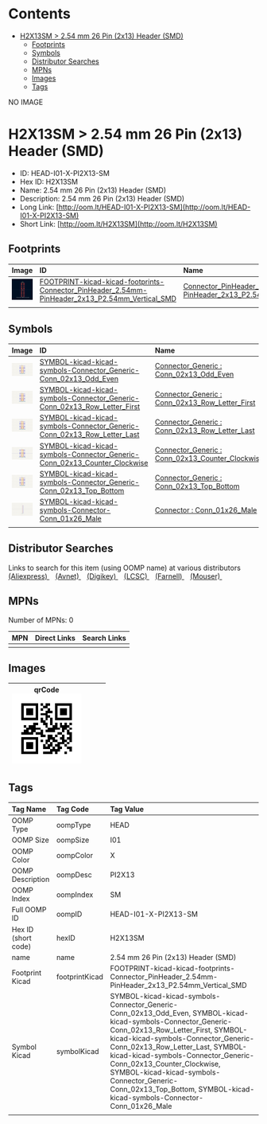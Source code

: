 



Contents
========

* [H2X13SM > 2.54 mm 26 Pin (2x13) Header (SMD)](#h2x13sm--254-mm-26-pin-2x13-header-smd)
	* [Footprints](#footprints)
	* [Symbols](#symbols)
	* [Distributor Searches](#distributor-searches)
	* [MPNs](#mpns)
	* [Images](#images)
	* [Tags](#tags)
  
NO IMAGE  
# H2X13SM > 2.54 mm 26 Pin (2x13) Header (SMD)

- ID: HEAD-I01-X-PI2X13-SM
- Hex ID: H2X13SM
- Name: 2.54 mm 26 Pin (2x13) Header (SMD)
- Description: 2.54 mm 26 Pin (2x13) Header (SMD)
- Long Link: [http://oom.lt/HEAD-I01-X-PI2X13-SM](http://oom.lt/HEAD-I01-X-PI2X13-SM)
- Short Link: [http://oom.lt/H2X13SM](http://oom.lt/H2X13SM)

## Footprints
  

|Image|ID|Name|
| :--- | :--- | :--- |
|[![](https://raw.githubusercontent.com/oomlout/oomlout_OOMP_eda_V2/main/FOOTPRINT/kicad/kicad-footprints/Connector_PinHeader_2.54mm/PinHeader_2x13_P2.54mm_Vertical_SMD/image_140.png)](https://github.com/oomlout/oomlout_OOMP_eda_V2/tree/main/FOOTPRINT/kicad/kicad-footprints/Connector_PinHeader_2.54mm/PinHeader_2x13_P2.54mm_Vertical_SMD/)|[FOOTPRINT-kicad-kicad-footprints-Connector_PinHeader_2.54mm-PinHeader_2x13_P2.54mm_Vertical_SMD](https://github.com/oomlout/oomlout_OOMP_eda_V2/tree/main/FOOTPRINT/kicad/kicad-footprints/Connector_PinHeader_2.54mm/PinHeader_2x13_P2.54mm_Vertical_SMD/)|[Connector_PinHeader_2.54mm : PinHeader_2x13_P2.54mm_Vertical_SMD](https://github.com/oomlout/oomlout_OOMP_eda_V2/tree/main/FOOTPRINT/kicad/kicad-footprints/Connector_PinHeader_2.54mm/PinHeader_2x13_P2.54mm_Vertical_SMD/)|
||||

## Symbols
  

|Image|ID|Name|
| :--- | :--- | :--- |
|[![](https://raw.githubusercontent.com/oomlout/oomlout_OOMP_eda_V2/main/SYMBOL/kicad/kicad-symbols/Connector_Generic/Conn_02x13_Odd_Even/image_140.png)](https://github.com/oomlout/oomlout_OOMP_eda_V2/tree/main/SYMBOL/kicad/kicad-symbols/Connector_Generic/Conn_02x13_Odd_Even/)|[SYMBOL-kicad-kicad-symbols-Connector_Generic-Conn_02x13_Odd_Even](https://github.com/oomlout/oomlout_OOMP_eda_V2/tree/main/SYMBOL/kicad/kicad-symbols/Connector_Generic/Conn_02x13_Odd_Even/)|[Connector_Generic : Conn_02x13_Odd_Even](https://github.com/oomlout/oomlout_OOMP_eda_V2/tree/main/SYMBOL/kicad/kicad-symbols/Connector_Generic/Conn_02x13_Odd_Even/)|
|[![](https://raw.githubusercontent.com/oomlout/oomlout_OOMP_eda_V2/main/SYMBOL/kicad/kicad-symbols/Connector_Generic/Conn_02x13_Row_Letter_First/image_140.png)](https://github.com/oomlout/oomlout_OOMP_eda_V2/tree/main/SYMBOL/kicad/kicad-symbols/Connector_Generic/Conn_02x13_Row_Letter_First/)|[SYMBOL-kicad-kicad-symbols-Connector_Generic-Conn_02x13_Row_Letter_First](https://github.com/oomlout/oomlout_OOMP_eda_V2/tree/main/SYMBOL/kicad/kicad-symbols/Connector_Generic/Conn_02x13_Row_Letter_First/)|[Connector_Generic : Conn_02x13_Row_Letter_First](https://github.com/oomlout/oomlout_OOMP_eda_V2/tree/main/SYMBOL/kicad/kicad-symbols/Connector_Generic/Conn_02x13_Row_Letter_First/)|
|[![](https://raw.githubusercontent.com/oomlout/oomlout_OOMP_eda_V2/main/SYMBOL/kicad/kicad-symbols/Connector_Generic/Conn_02x13_Row_Letter_Last/image_140.png)](https://github.com/oomlout/oomlout_OOMP_eda_V2/tree/main/SYMBOL/kicad/kicad-symbols/Connector_Generic/Conn_02x13_Row_Letter_Last/)|[SYMBOL-kicad-kicad-symbols-Connector_Generic-Conn_02x13_Row_Letter_Last](https://github.com/oomlout/oomlout_OOMP_eda_V2/tree/main/SYMBOL/kicad/kicad-symbols/Connector_Generic/Conn_02x13_Row_Letter_Last/)|[Connector_Generic : Conn_02x13_Row_Letter_Last](https://github.com/oomlout/oomlout_OOMP_eda_V2/tree/main/SYMBOL/kicad/kicad-symbols/Connector_Generic/Conn_02x13_Row_Letter_Last/)|
|[![](https://raw.githubusercontent.com/oomlout/oomlout_OOMP_eda_V2/main/SYMBOL/kicad/kicad-symbols/Connector_Generic/Conn_02x13_Counter_Clockwise/image_140.png)](https://github.com/oomlout/oomlout_OOMP_eda_V2/tree/main/SYMBOL/kicad/kicad-symbols/Connector_Generic/Conn_02x13_Counter_Clockwise/)|[SYMBOL-kicad-kicad-symbols-Connector_Generic-Conn_02x13_Counter_Clockwise](https://github.com/oomlout/oomlout_OOMP_eda_V2/tree/main/SYMBOL/kicad/kicad-symbols/Connector_Generic/Conn_02x13_Counter_Clockwise/)|[Connector_Generic : Conn_02x13_Counter_Clockwise](https://github.com/oomlout/oomlout_OOMP_eda_V2/tree/main/SYMBOL/kicad/kicad-symbols/Connector_Generic/Conn_02x13_Counter_Clockwise/)|
|[![](https://raw.githubusercontent.com/oomlout/oomlout_OOMP_eda_V2/main/SYMBOL/kicad/kicad-symbols/Connector_Generic/Conn_02x13_Top_Bottom/image_140.png)](https://github.com/oomlout/oomlout_OOMP_eda_V2/tree/main/SYMBOL/kicad/kicad-symbols/Connector_Generic/Conn_02x13_Top_Bottom/)|[SYMBOL-kicad-kicad-symbols-Connector_Generic-Conn_02x13_Top_Bottom](https://github.com/oomlout/oomlout_OOMP_eda_V2/tree/main/SYMBOL/kicad/kicad-symbols/Connector_Generic/Conn_02x13_Top_Bottom/)|[Connector_Generic : Conn_02x13_Top_Bottom](https://github.com/oomlout/oomlout_OOMP_eda_V2/tree/main/SYMBOL/kicad/kicad-symbols/Connector_Generic/Conn_02x13_Top_Bottom/)|
|[![](https://raw.githubusercontent.com/oomlout/oomlout_OOMP_eda_V2/main/SYMBOL/kicad/kicad-symbols/Connector/Conn_01x26_Male/image_140.png)](https://github.com/oomlout/oomlout_OOMP_eda_V2/tree/main/SYMBOL/kicad/kicad-symbols/Connector/Conn_01x26_Male/)|[SYMBOL-kicad-kicad-symbols-Connector-Conn_01x26_Male](https://github.com/oomlout/oomlout_OOMP_eda_V2/tree/main/SYMBOL/kicad/kicad-symbols/Connector/Conn_01x26_Male/)|[Connector : Conn_01x26_Male](https://github.com/oomlout/oomlout_OOMP_eda_V2/tree/main/SYMBOL/kicad/kicad-symbols/Connector/Conn_01x26_Male/)|
||||

## Distributor Searches
  
Links to search for this item (using OOMP name) at various distributors  
[(Aliexpress) ](https://www.aliexpress.com/wholesale?SearchText=11172.54+mm+26+Pin+2x13+Header+SMD)&nbsp;&nbsp;&nbsp;[(Avnet) ](https://www.avnet.com/shop/us/search/2.54+mm+26+Pin+2x13+Header+SMD)&nbsp;&nbsp;&nbsp;[(Digikey) ](https://www.digikey.co.uk/en/products/result?s=2.54+mm+26+Pin+2x13+Header+SMD)&nbsp;&nbsp;&nbsp;[(LCSC) ](https://www.lcsc.com/search?q=2.54+mm+26+Pin+2x13+Header+SMD)&nbsp;&nbsp;&nbsp;[(Farnell) ](https://uk.farnell.com/search?st=2.54+mm+26+Pin+2x13+Header+SMD)&nbsp;&nbsp;&nbsp;[(Mouser) ](https://www.mouser.com/c/?q=2.54+mm+26+Pin+2x13+Header+SMD)&nbsp;&nbsp;&nbsp;
## MPNs
  
Number of MPNs: 0  

|MPN|Direct Links|Search Links|
| :--- | :--- | :--- |
||||

## Images
  

|qrCode<br>[![](https://raw.githubusercontent.com/oomlout/oomlout_OOMP_parts_V2/main/HEAD/I01/X/PI2X13/SM/qrCode_140.png)](https://github.com/oomlout/oomlout_OOMP_parts_V2/tree/main/HEAD/I01/X/PI2X13/SM/qrCode.png)||||
| :---: | :---: | :---: | :---: |

## Tags
  

|Tag Name|Tag Code|Tag Value|
| :--- | :--- | :--- |
|OOMP Type|oompType|HEAD|
|OOMP Size|oompSize|I01|
|OOMP Color|oompColor|X|
|OOMP Description|oompDesc|PI2X13|
|OOMP Index|oompIndex|SM|
|Full OOMP ID|oompID|HEAD-I01-X-PI2X13-SM|
|Hex ID (short code)|hexID|H2X13SM|
|name|name|2.54 mm 26 Pin (2x13) Header (SMD)|
|Footprint Kicad|footprintKicad|FOOTPRINT-kicad-kicad-footprints-Connector_PinHeader_2.54mm-PinHeader_2x13_P2.54mm_Vertical_SMD|
|Symbol Kicad|symbolKicad|SYMBOL-kicad-kicad-symbols-Connector_Generic-Conn_02x13_Odd_Even, SYMBOL-kicad-kicad-symbols-Connector_Generic-Conn_02x13_Row_Letter_First, SYMBOL-kicad-kicad-symbols-Connector_Generic-Conn_02x13_Row_Letter_Last, SYMBOL-kicad-kicad-symbols-Connector_Generic-Conn_02x13_Counter_Clockwise, SYMBOL-kicad-kicad-symbols-Connector_Generic-Conn_02x13_Top_Bottom, SYMBOL-kicad-kicad-symbols-Connector-Conn_01x26_Male|
||||
